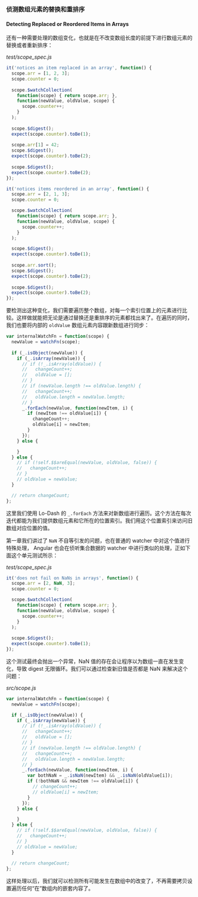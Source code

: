 ### 侦测数组元素的替换和重排序
#### Detecting Replaced or Reordered Items in Arrays

还有一种需要处理的数组变化，也就是在不改变数组长度的前提下进行数组元素的替换或者重新排序：

_test/scope_spec.js_

```js
it('notices an item replaced in an array', function() {
  scope.arr = [1, 2, 3];
  scope.counter = 0;
 
  scope.$watchCollection(
    function(scope) { return scope.arr; },
    function(newValue, oldValue, scope) {
      scope.counter++;
    }
  );
 
  scope.$digest();
  expect(scope.counter).toBe(1);
 
  scope.arr[1] = 42;
  scope.$digest();
  expect(scope.counter).toBe(2);
 
  scope.$digest();
  expect(scope.counter).toBe(2);
});

it('notices items reordered in an array', function() {
  scope.arr = [2, 1, 3];
  scope.counter = 0;

  scope.$watchCollection(
    function(scope) { return scope.arr; },
    function(newValue, oldValue, scope) {
      scope.counter++;
    }
  );

  scope.$digest();
  expect(scope.counter).toBe(1);
  
  scope.arr.sort();
  scope.$digest();
  expect(scope.counter).toBe(2);
  
  scope.$digest();
  expect(scope.counter).toBe(2);
});
````

要检测出这种变化，我们需要遍历整个数组，对每一个索引位置上的元素进行比较。这样做就能把无论是通过替换还是重排序的元素都找出来了。在遍历的同时，我们也要将内部的 `oldValue` 数组元素内容跟新数组进行同步：

```js
var internalWatchFn = function(scope) {
  newValue = watchFn(scope);
  
  if (_.isObject(newValue)) {
    if (_.isArray(newValue)) {
      // if (!_.isArray(oldValue)) {
      //   changeCount++;
      //   oldValue = [];
      // }
      // if (newValue.length !== oldValue.length) {
      //   changeCount++;
      //   oldValue.length = newValue.length;
      // }
      _.forEach(newValue, function(newItem, i) {
        if (newItem !== oldValue[i]) {
          changeCount++;
          oldValue[i] = newItem;
        }
      });
    } else {

    }
  } else {
    // if (!self.$$areEqual(newValue, oldValue, false)) {
    //   changeCount++;
    // }
    // oldValue = newValue;
  }

  // return changeCount;
};
```

这里我们使用 Lo-Dash 的 `_.forEach` 方法来对新数组进行遍历。这个方法在每次迭代都能为我们提供数组元素和它所在的位置索引。我们用这个位置索引来访问旧数组对应位置的值。

第一章我们讲过了 `NaN` 不自等引发的问题，也在普通的 watcher 中对这个值进行特殊处理， Angular 也会在侦听集合数据的 watcher 中进行类似的处理，正如下面这个单元测试所示：

_test/scope_spec.js_

```js
it('does not fail on NaNs in arrays', function() {
  scope.arr = [2, NaN, 3];
  scope.counter = 0;

  scope.$watchCollection(
    function(scope) { return scope.arr; },
    function(newValue, oldValue, scope) {
      scope.counter++;
    }
  );
  
  scope.$digest();
  expect(scope.counter).toBe(1);
});
```

这个测试最终会抛出一个异常，NaN 值的存在会让程序以为数组一直在发生变化，导致 digest 无限循环。我们可以通过检查新旧值是否都是 NaN 来解决这个问题：

_src/scope.js_

```js
var internalWatchFn = function(scope) {
  newValue = watchFn(scope);

  if (_.isObject(newValue)) {
    if (_.isArray(newValue)) {
      // if (!_.isArray(oldValue)) {
      //   changeCount++;
      //   oldValue = [];
      // }
      // if (newValue.length !== oldValue.length) {
      //   changeCount++;
      //   oldValue.length = newValue.length;
      // }
      _.forEach(newValue, function(newItem, i) {
        var bothNaN = _.isNaN(newItem) && _.isNaN(oldValue[i]);
        if (!bothNaN && newItem !== oldValue[i]) {
          // changeCount++;
          // oldValue[i] = newItem;
        }
      });
    } else {

    }
  } else {
    // if (!self.$$areEqual(newValue, oldValue, false)) {
    //   changeCount++;
    // }
    // oldValue = newValue;
  }
  
  // return changeCount;
};
```

这样处理以后，我们就可以检测所有可能发生在数组中的改变了，不再需要拷贝设置遍历任何“在”数组内的嵌套内容了。